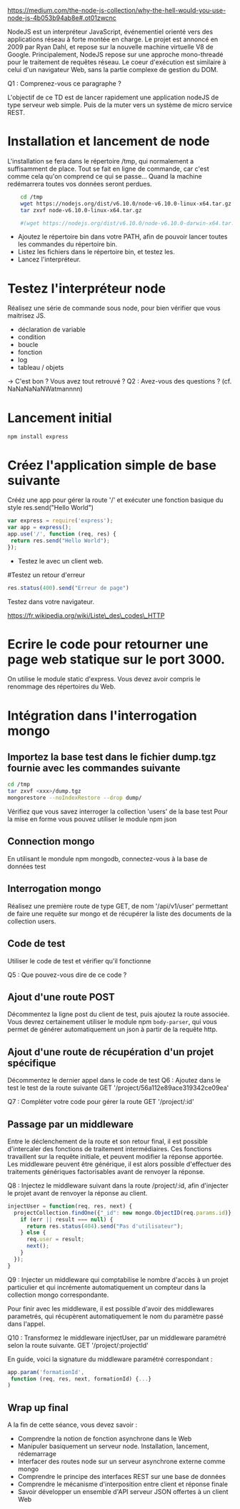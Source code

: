 https://medium.com/the-node-js-collection/why-the-hell-would-you-use-node-js-4b053b94ab8e#.ot01zwcnc  

NodeJS est un interpréteur JavaScript, événementiel orienté vers des applications réseau à forte montée en charge. Le projet est annoncé en 2009 par Ryan Dahl, et repose sur la nouvelle machine virtuelle V8 de Google. Principalement, NodeJS repose sur une approche mono-threadé pour le traitement de requêtes réseau. Le coeur d'exécution est similaire à celui d'un navigateur Web, sans la partie complexe de gestion du DOM.

Q1 : Comprenez-vous ce paragraphe ?

L'objectif de ce TD est de lancer rapidement une application nodeJS de type serveur web simple. Puis de la muter vers un système de micro service REST.

# Installation et lancement de node
L'installation se fera dans le répertoire /tmp, qui normalement a suffisamment de place. Tout se fait en ligne de commande, car c'est comme cela qu'on comprend ce qui se passe...
Quand la machine redémarrera toutes vos données seront perdues.

```bash
    cd /tmp
    wget https://nodejs.org/dist/v6.10.0/node-v6.10.0-linux-x64.tar.gz
    tar zxvf node-v6.10.0-linux-x64.tar.gz

    #(wget https://nodejs.org/dist/v6.10.0/node-v6.10.0-darwin-x64.tar.gz s'il y a des macs dans la salle)
```

- Ajoutez le répertoire bin dans votre PATH, afin de pouvoir lancer toutes les commandes du répertoire bin.
- Listez les fichiers dans le répertoire bin, et testez les.
- Lancez l'interpréteur.

# Testez l'interpréteur node
Réalisez une série de commande sous node, pour bien vérifier que vous maitrisez JS.
- déclaration de variable
- condition
- boucle
- fonction
- log
- tableau / objets

-> C'est bon ? Vous avez tout retrouvé ?
Q2 : Avez-vous des questions ? (cf. NaNaNaNaNWatmannnn)

# Lancement initial
`npm install express`

# Créez l'application simple de base suivante
Crééz une app pour gérer la route '/' et exécuter une fonction basique du style res.send("Hello World")
```javascript
var express = require('express');
var app = express();
app.use('/', function (req, res) {
 return res.send("Hello World");
});
```
- Testez le avec un client web.

#Testez un retour d'erreur
```javascript
res.status(400).send("Erreur de page")  
```

Testez dans votre navigateur.  

https://fr.wikipedia.org/wiki/Liste\_des\_codes\_HTTP

# Ecrire le code pour retourner une page web statique sur le port 3000.
On utilise le module static d'express.
Vous devez avoir compris le renommage des répertoires du Web.

# Intégration dans l'interrogation mongo
## Importez la base test dans le fichier dump.tgz fournie avec les commandes suivante
```bash
cd /tmp
tar zxvf <xxx>/dump.tgz
mongorestore --noIndexRestore --drop dump/
```

Vérifiez que vous savez interroger la collection 'users' de la base test
Pour la mise en forme vous pouvez utiliser le module npm json

## Connection mongo
En utilisant le mondule npm mongodb, connectez-vous à la base de données test

## Interrogation mongo
Réalisez une première route de type GET, de nom '/api/v1/user' permettant de faire une requête sur mongo et de récupérer la liste des documents de la collection users.

## Code de test
Utiliser le code de test et vérifier qu'il fonctionne

Q5 : Que pouvez-vous dire de ce code ?

## Ajout d'une route POST
Décommentez la ligne post du client de test, puis ajoutez la route associée. Vous devrez certainement utiliser le module npm `body-parser`, qui vous permet de générer automatiquement un json à partir de la requête http.

## Ajout d'une route de récupération d'un projet spécifique
Décommentez le dernier appel dans le code de test
Q6 : Ajoutez dans le test le test de la route suivante
GET '/project/56a112e89ace319342ce09ea'

Q7 : Compléter votre code pour gérer la route
GET '/project/:id'

## Passage par un middleware
Entre le déclenchement de la route et son retour final, il est possible d'intercaler des fonctions de traitement intermédiaires. Ces fonctions travaillent sur la requête initiale, et peuvent modifier la réponse apportée. Les middleware peuvent être générique, il est alors possible d'effectuer des traitements génériques factorisables avant de renvoyer la réponse.

Q8 : Injectez le middleware suivant dans la route /project/:id, afin d'injecter le projet avant de renvoyer la réponse au client.

```javascript
injectUser = function(req, res, next) {
  projectCollection.findOne({"_id": new mongo.ObjectID(req.params.id)}, function(err, result) {
    if (err || result === null) {
      return res.status(404).send("Pas d'utilisateur");
    } else {
      req.user = result;
      next();
    }
  });
}
```

Q9 : Injecter un middleware qui comptabilise le nombre d'accès à un projet particulier et qui incrémente automatiquement un compteur dans la collection mongo correspondante.

Pour finir avec les middleware, il est possible d'avoir des middlewares parametrés, qui récupèrent automatiquement le nom du paramètre passé dans l'appel.

Q10 : Transformez le middleware injectUser, par un middleware paramétré selon la route suivante.
GET '/project/:projectId'

En guide, voici la signature du middleware paramétré correspondant :

```javascript
app.param('formationId',
 function (req, res, next, formationId) {...}
)
```

## Wrap up final
A la fin de cette séance, vous devez savoir :
- Comprendre la notion de fonction asynchrone dans le Web
- Manipuler basiquement un serveur node. Installation, lancement, rédemarrage
- Interfacer des routes node sur un serveur asynchrone externe comme mongo
- Comprendre le principe des interfaces REST sur une base de données
- Comprendre le mécanisme d'interposition entre client et réponse finale
- Savoir développer un ensemble d'API serveur JSON offertes à un client Web
